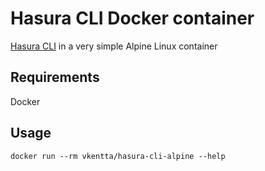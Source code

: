 # Hasura CLI Docker container

[Hasura CLI](https://hasura.io/docs/1.0/graphql/manual/hasura-cli/index.html) in a very simple Alpine Linux container

## Requirements
Docker

## Usage
`docker run --rm vkentta/hasura-cli-alpine --help`
